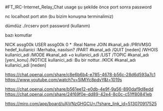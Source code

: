 #FT_IRC-Internet_Relay_Chat
usage şu şekilde önce port sonra  password

nc localhost port atın (bu bizim konuşma terminalimiz)


dümdüz ./ircserv port password (kullanım)


bazı komutlar


NICK assg00k
USER assg00k 0 * :Real Name
JOIN #kanal_adı
/PRIVMSG hedef_kullanici :Merhaba, nasılsın?
/PART #kanal_adı
/QUIT [neden]
/WHOIS kullanici_adi
/MODE #kanal_adı +o kullanici_adi
/LIST
/TOPIC #kanal_adı [yeni_konu]
/NOTICE kullanici_adi :Bu bir nottur.
/KICK #kanal_adı kullanici_adi [neden]


https://chat.openai.com/share/c8e6b6b4-e785-4678-b56c-28d6d593a7c1
https://www.youtube.com/watch?v=5lMlYc8pdvY&t=1019s


https://chat.openai.com/share/b561ee12-e0db-4e9f-9a56-890daf9d8edd
https://chat.openai.com/share/24f69f0e-dd89-42e4-8c0c-c51ff80841eb

https://miro.com/app/board/uXjVNzGHGCU=/?share_link_id=513070917525
